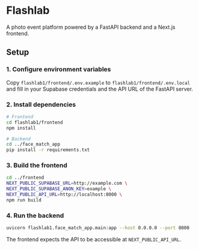 # Flashlab

A photo event platform powered by a FastAPI backend and a Next.js frontend.

## Setup

### 1. Configure environment variables

Copy `flashlab1/frontend/.env.example` to `flashlab1/frontend/.env.local` and fill
in your Supabase credentials and the API URL of the FastAPI server.

### 2. Install dependencies

```bash
# Frontend
cd flashlab1/frontend
npm install

# Backend
cd ../face_match_app
pip install -r requirements.txt
```

### 3. Build the frontend

```bash
cd ../frontend
NEXT_PUBLIC_SUPABASE_URL=http://example.com \
NEXT_PUBLIC_SUPABASE_ANON_KEY=example \
NEXT_PUBLIC_API_URL=http://localhost:8000 \
npm run build
```

### 4. Run the backend

```bash
uvicorn flashlab1.face_match_app.main:app --host 0.0.0.0 --port 8000
```

The frontend expects the API to be accessible at `NEXT_PUBLIC_API_URL`.
